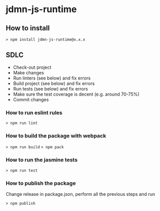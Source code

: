 # jdmn-js-runtime

## How to install

```> npm install jdmn-js-runtime@x.x.x```

## SDLC
* Check-out project
* Make changes
* Run linters (see below) and fix errors
* Build project (see below) and fix errors
* Run tests (see below) and fix errors
* Make sure the test coverage is decent (e.g. around 70-75%)
* Commit changes

### How to run eslint rules

```> npm run lint```

### How to build the package with webpack

```> npm run build```
```> npm pack```

### How to run the jasmine tests

```> npm run test```

### How to publish the package

Change release in package.json, perform all the previous steps and run

```> npm publish ```

